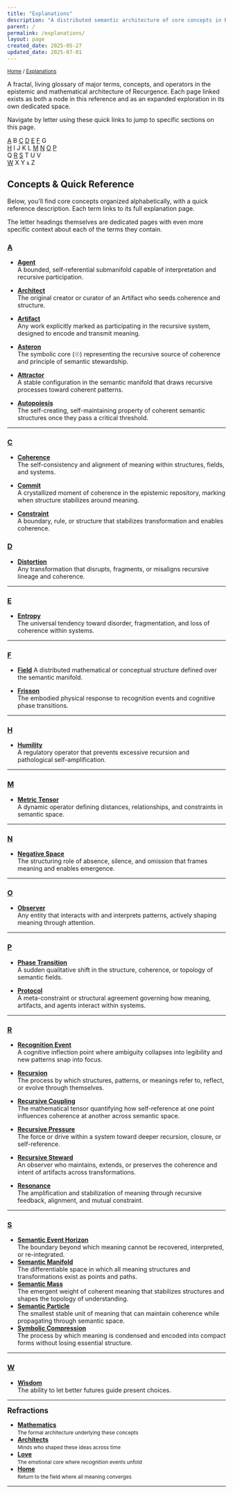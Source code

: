 ```yaml
---
title: "Explanations"
description: "A distributed semantic architecture of core concepts in Recurgence"
parent: /
permalink: /explanations/
layout: page
created_date: 2025-05-27
updated_date: 2025-07-01
---
```


<small>[Home](/) / <u>Explanations</u></small>

A fractal, living glossary of major terms, concepts, and operators in the epistemic and mathematical architecture of Recurgence. Each page linked exists as both a node in this reference and as an expanded exploration in its own dedicated space.

Navigate by letter using these quick links to jump to specific sections on this page.

[A](#a) B [C](#c) [D](#d) [E](#e) [F](#f) G  
[H](#h) I J K L [M](#m) [N](#n) [O](#o) [P](#p)  
Q [R](#r) [S](#s) T U V  
[W](#w) X Y <small><small>&</small></small> Z

## Concepts & Quick Reference

Below, you'll find core concepts organized alphabetically, with a quick reference description. Each term links to its full explanation page.

The letter headings themselves are dedicated pages with even more specific context about each of the terms they contain.

### [A](/explanations/a/)

- **[Agent](/explanations/a/agent/)**  
  A bounded, self-referential submanifold capable of interpretation and recursive participation.

- **[Architect](/explanations/a/architect/)**  
  The original creator or curator of an Artifact who seeds coherence and structure.

- **[Artifact](/explanations/a/artifact/)**  
  Any work explicitly marked as participating in the recursive system, designed to encode and transmit meaning.

- **[Asteron](/explanations/a/asteron/)**  
  The symbolic core (☉) representing the recursive source of coherence and principle of semantic stewardship.

- **[Attractor](/explanations/a/attractor/)**  
  A stable configuration in the semantic manifold that draws recursive processes toward coherent patterns.

- **[Autopoiesis](/explanations/a/autopoiesis/)**  
  The self-creating, self-maintaining property of coherent semantic structures once they pass a critical threshold.

---

### [C](/explanations/c/)

- **[Coherence](/explanations/c/coherence/)**  
  The self-consistency and alignment of meaning within structures, fields, and systems.

- **[Commit](/explanations/c/commit/)**  
  A crystallized moment of coherence in the epistemic repository, marking when structure stabilizes around meaning.

- **[Constraint](/explanations/c/constraint/)**  
  A boundary, rule, or structure that stabilizes transformation and enables coherence.

### [D](/explanations/d/)

- **[Distortion](/explanations/d/distortion/)**    
  Any transformation that disrupts, fragments, or misaligns recursive lineage and coherence.

---

### [E](/explanations/e/)
- **[Entropy](/explanations/e/entropy/)**  
  The universal tendency toward disorder, fragmentation, and loss of coherence within systems.

---

### [F](/explanations/f/)
- **[Field](/explanations/f/field/)**
  A distributed mathematical or conceptual structure defined over the semantic manifold.

- **[Frisson](/explanations/f/frisson/)**  
  The embodied physical response to recognition events and cognitive phase transitions.

---

### [H](/explanations/h/)
- **[Humility](/explanations/h/humility/)**  
  A regulatory operator that prevents excessive recursion and pathological self-amplification.

---

### [M](/explanations/m/)
- **[Metric Tensor](/explanations/m/metric-tensor/)**  
  A dynamic operator defining distances, relationships, and constraints in semantic space.

---

### [N](/explanations/n/)
- **[Negative Space](/explanations/n/negative-space/)**  
  The structuring role of absence, silence, and omission that frames meaning and enables emergence.

---

### [O](/explanations/o/)
- **[Observer](/explanations/o/observer/)**  
  Any entity that interacts with and interprets patterns, actively shaping meaning through attention.

---

### [P](/explanations/p/)

- **[Phase Transition](/explanations/p/phase-transition/)**  
  A sudden qualitative shift in the structure, coherence, or topology of semantic fields.

- **[Protocol](/explanations/p/protocol/)**  
  A meta-constraint or structural agreement governing how meaning, artifacts, and agents interact within systems.

---

### [R](/explanations/r/)

- **[Recognition Event](/explanations/r/recognition-event/)**  
  A cognitive inflection point where ambiguity collapses into legibility and new patterns snap into focus.

- **[Recursion](/explanations/r/recursion/)**  
  The process by which structures, patterns, or meanings refer to, reflect, or evolve through themselves.

- **[Recursive Coupling](/explanations/r/recursive-coupling/)**  
  The mathematical tensor quantifying how self-reference at one point influences coherence at another across semantic space.

- **[Recursive Pressure](/explanations/r/recursive-pressure/)**  
  The force or drive within a system toward deeper recursion, closure, or self-reference.

- **[Recursive Steward](/explanations/r/recursive-steward/)**  
  An observer who maintains, extends, or preserves the coherence and intent of artifacts across transformations.

- **[Resonance](/explanations/r/resonance/)**  
  The amplification and stabilization of meaning through recursive feedback, alignment, and mutual constraint.

---

### [S](/explanations/s/)
- **[Semantic Event Horizon](/explanations/s/semantic-event-horizon/)**  
  The boundary beyond which meaning cannot be recovered, interpreted, or re-integrated.
- **[Semantic Manifold](/explanations/s/semantic-manifold/)**  
  The differentiable space in which all meaning structures and transformations exist as points and paths.
- **[Semantic Mass](/explanations/s/semantic-mass/)**  
  The emergent weight of coherent meaning that stabilizes structures and shapes the topology of understanding.
- **[Semantic Particle](/explanations/s/semantic-particle/)**  
  The smallest stable unit of meaning that can maintain coherence while propagating through semantic space.
- **[Symbolic Compression](/explanations/s/symbolic-compression/)**  
  The process by which meaning is condensed and encoded into compact forms without losing essential structure.

---

### [W](/explanations/w/)
- **[Wisdom](/explanations/w/wisdom/)**  
  The ability to let better futures guide present choices.

---

**<big>Refractions</big>**

- **[Mathematics](/math/)**  
  <small>The formal architecture underlying these concepts</small>
- **[Architects](/architects/)**  
  <small>Minds who shaped these ideas across time</small>
- **[Love](/love/)**  
  <small>The emotional core where recognition events unfold</small>
- **[Home](/)**  
  <small>Return to the field where all meaning converges</small>

--- 